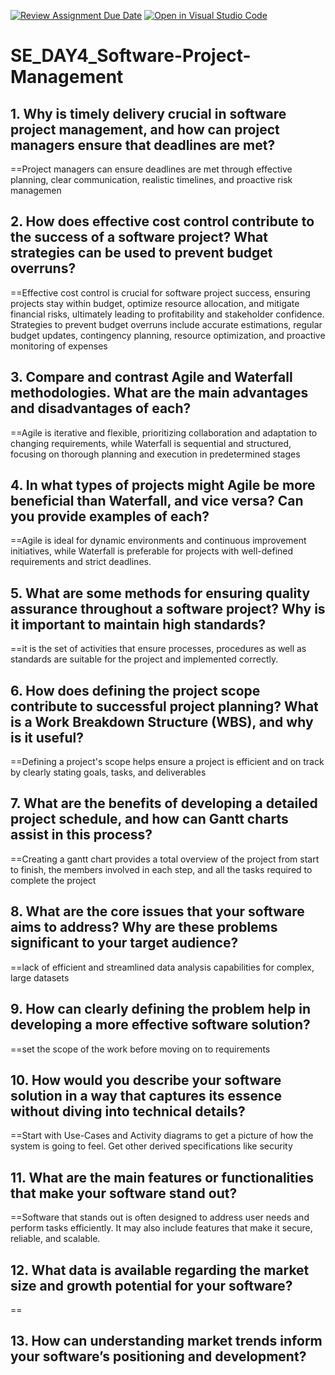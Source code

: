 [![Review Assignment Due Date](https://classroom.github.com/assets/deadline-readme-button-22041afd0340ce965d47ae6ef1cefeee28c7c493a6346c4f15d667ab976d596c.svg)](https://classroom.github.com/a/9pw6JKcu)
[![Open in Visual Studio Code](https://classroom.github.com/assets/open-in-vscode-2e0aaae1b6195c2367325f4f02e2d04e9abb55f0b24a779b69b11b9e10269abc.svg)](https://classroom.github.com/online_ide?assignment_repo_id=18499035&assignment_repo_type=AssignmentRepo)
# SE_DAY4_Software-Project-Management
## 1. Why is timely delivery crucial in software project management, and how can project managers ensure that deadlines are met?
==Project managers can ensure deadlines are met through effective planning, clear communication, realistic timelines, and proactive risk managemen
## 2. How does effective cost control contribute to the success of a software project? What strategies can be used to prevent budget overruns?
==Effective cost control is crucial for software project success, ensuring projects stay within budget, optimize resource allocation, and mitigate financial risks, ultimately leading to profitability and stakeholder confidence. Strategies to prevent budget overruns include accurate estimations, regular budget updates, contingency planning, resource optimization, and proactive monitoring of expenses
## 3. Compare and contrast Agile and Waterfall methodologies. What are the main advantages and disadvantages of each?
==Agile is iterative and flexible, prioritizing collaboration and adaptation to changing requirements, while Waterfall is sequential and structured, focusing on thorough planning and execution in predetermined stages
## 4. In what types of projects might Agile be more beneficial than Waterfall, and vice versa? Can you provide examples of each?
==Agile is ideal for dynamic environments and continuous improvement initiatives, while Waterfall is preferable for projects with well-defined requirements and strict deadlines.
## 5. What are some methods for ensuring quality assurance throughout a software project? Why is it important to maintain high standards?
==it is the set of activities that ensure processes, procedures as well as standards are suitable for the project and implemented correctly.
## 6. How does defining the project scope contribute to successful project planning? What is a Work Breakdown Structure (WBS), and why is it useful?
==Defining a project's scope helps ensure a project is efficient and on track by clearly stating goals, tasks, and deliverables
## 7. What are the benefits of developing a detailed project schedule, and how can Gantt charts assist in this process?
==Creating a gantt chart provides a total overview of the project from start to finish, the members involved in each step, and all the tasks required to complete the project
## 8. What are the core issues that your software aims to address? Why are these problems significant to your target audience?
==lack of efficient and streamlined data analysis capabilities for complex, large datasets
## 9. How can clearly defining the problem help in developing a more effective software solution?
==set the scope of the work before moving on to requirements
## 10. How would you describe your software solution in a way that captures its essence without diving into technical details?
==Start with Use-Cases and Activity diagrams to get a picture of how the system is going to feel. Get other derived specifications like security
## 11. What are the main features or functionalities that make your software stand out?
==Software that stands out is often designed to address user needs and perform tasks efficiently. It may also include features that make it secure, reliable, and scalable. 
## 12. What data is available regarding the market size and growth potential for your software?
==
## 13. How can understanding market trends inform your software’s positioning and development?
